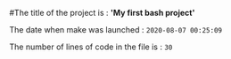 #The title of the project is : **'My first bash project'**

The date when make was launched : `2020-08-07 00:25:09
`

The number of lines of code in the file is : `30
`
